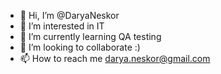 - 👋 Hi, I’m @DaryaNeskor
- 👀 I’m interested in IT
- 🌱 I’m currently learning QA testing
- 💞️ I’m looking to collaborate :)
- 📫 How to reach me darya.neskor@gmail.com

<!---
DaryaNeskor/DaryaNeskor is a ✨ special ✨ repository because its `README.md` (this file) appears on your GitHub profile.
You can click the Preview link to take a look at your changes.
--->
